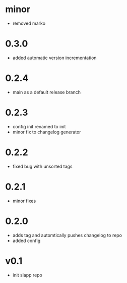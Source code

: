 minor
==========
* removed marko

0.3.0
==========
* added automatic version incrementation

0.2.4
==========
* main as a default release branch

0.2.3
==========
* config init renamed to init
* minor fix to changelog generator

0.2.2
==========
* fixed bug with unsorted tags

0.2.1
==========
* minor fixes

0.2.0
==========
* adds tag and automtically pushes changelog to repo
* added config

v0.1
==========
* init slapp repo
